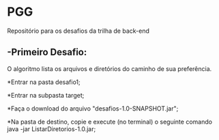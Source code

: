 # PGG
Repositório para os desafios da trilha de back-end

-Primeiro Desafio:
-
O algoritmo lista os arquivos e diretórios do caminho de sua preferência.

  *Entrar na pasta desafio1;
  
  *Entrar na subpasta target;
  
  *Faça o download do arquivo "desafios-1.0-SNAPSHOT.jar";
  
  *Na pasta de destino, copie e execute (no terminal) o seguinte comando java -jar ListarDiretorios-1.0.jar;
  

